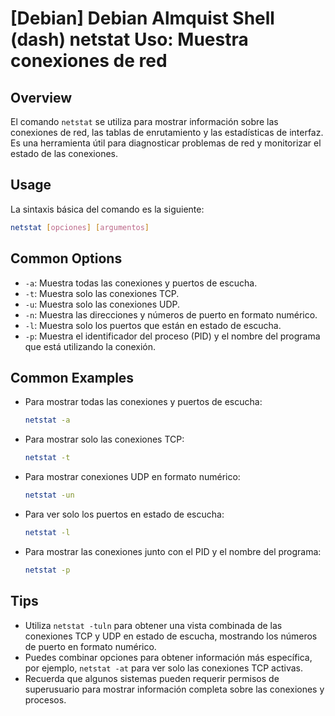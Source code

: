 # [Debian] Debian Almquist Shell (dash) netstat Uso: Muestra conexiones de red

## Overview
El comando `netstat` se utiliza para mostrar información sobre las conexiones de red, las tablas de enrutamiento y las estadísticas de interfaz. Es una herramienta útil para diagnosticar problemas de red y monitorizar el estado de las conexiones.

## Usage
La sintaxis básica del comando es la siguiente:

```bash
netstat [opciones] [argumentos]
```

## Common Options
- `-a`: Muestra todas las conexiones y puertos de escucha.
- `-t`: Muestra solo las conexiones TCP.
- `-u`: Muestra solo las conexiones UDP.
- `-n`: Muestra las direcciones y números de puerto en formato numérico.
- `-l`: Muestra solo los puertos que están en estado de escucha.
- `-p`: Muestra el identificador del proceso (PID) y el nombre del programa que está utilizando la conexión.

## Common Examples
- Para mostrar todas las conexiones y puertos de escucha:
  ```bash
  netstat -a
  ```

- Para mostrar solo las conexiones TCP:
  ```bash
  netstat -t
  ```

- Para mostrar conexiones UDP en formato numérico:
  ```bash
  netstat -un
  ```

- Para ver solo los puertos en estado de escucha:
  ```bash
  netstat -l
  ```

- Para mostrar las conexiones junto con el PID y el nombre del programa:
  ```bash
  netstat -p
  ```

## Tips
- Utiliza `netstat -tuln` para obtener una vista combinada de las conexiones TCP y UDP en estado de escucha, mostrando los números de puerto en formato numérico.
- Puedes combinar opciones para obtener información más específica, por ejemplo, `netstat -at` para ver solo las conexiones TCP activas.
- Recuerda que algunos sistemas pueden requerir permisos de superusuario para mostrar información completa sobre las conexiones y procesos.